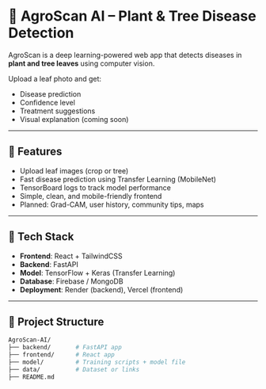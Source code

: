 # 🌿 AgroScan AI – Plant & Tree Disease Detection

AgroScan is a deep learning-powered web app that detects diseases in **plant and tree leaves** using computer vision.

Upload a leaf photo and get:
- Disease prediction
- Confidence level
- Treatment suggestions
- Visual explanation (coming soon)

---

## 🚀 Features

- Upload leaf images (crop or tree)
- Fast disease prediction using Transfer Learning (MobileNet)
- TensorBoard logs to track model performance
- Simple, clean, and mobile-friendly frontend
- Planned: Grad-CAM, user history, community tips, maps

---

## 🧠 Tech Stack

- **Frontend**: React + TailwindCSS
- **Backend**: FastAPI
- **Model**: TensorFlow + Keras (Transfer Learning)
- **Database**: Firebase / MongoDB
- **Deployment**: Render (backend), Vercel (frontend)

---

## 📂 Project Structure

```bash
AgroScan-AI/
├── backend/       # FastAPI app
├── frontend/      # React app
├── model/         # Training scripts + model file
├── data/          # Dataset or links
├── README.md
